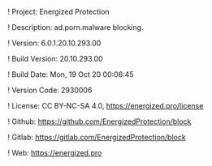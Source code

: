 ! Project: Energized Protection

! Description: ad.porn.malware blocking.

! Version: 6.0.1.20.10.293.00

! Build Version: 20.10.293.00

! Build Date: Mon, 19 Oct 20 00:06:45

! Version Code: 2930006

! License: CC BY-NC-SA 4.0, https://energized.pro/license

! Github: https://github.com/EnergizedProtection/block

! Gitlab: https://gitlab.com/EnergizedProtection/block


! Web: https://energized.pro
